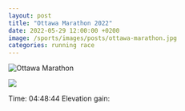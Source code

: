 ```yaml
---
layout: post
title: "Ottawa Marathon 2022"
date: 2022-05-29 12:00:00 +0200
image: /sports/images/posts/ottawa-marathon.jpg
categories: running race
---
```


![Ottawa Marathon](/sports/images/posts/ottawa-marathon.jpg)

<!-- more -->

![](/sports/images/posts/ottawa-marathon-2.jpg)

Time: 04:48:44
Elevation gain: 